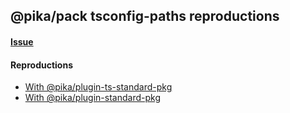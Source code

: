 ## @pika/pack tsconfig-paths reproductions

#### [Issue](https://github.com/pikapkg/builders/issues/5)

#### Reproductions

- [With @pika/plugin-ts-standard-pkg](./tsconfig-paths/plugin-ts-standard-pkg)
- [With @pika/plugin-standard-pkg](./tsconfig-paths/plugin-standard-pkg)
